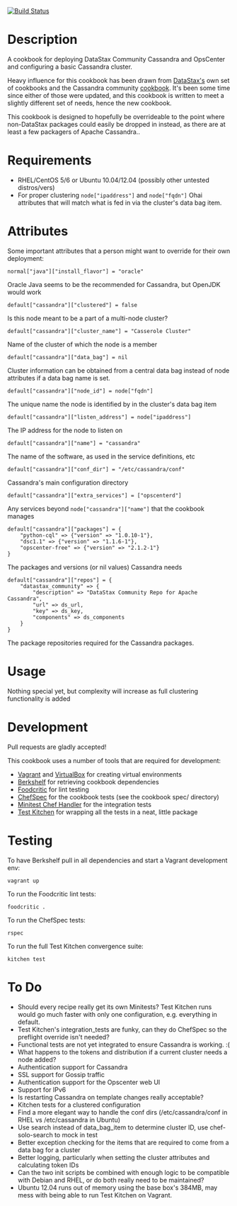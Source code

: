 [![Build Status](https://travis-ci.org/RoboticCheese/casserole.png)](https://travis-ci.org/RoboticCheese/casserole)

Description
===========

A cookbook for deploying DataStax Community Cassandra and OpsCenter and
configuring a basic Cassandra cluster.

Heavy influence for this cookbook has been drawn from 
[DataStax's](https://github.com/riptano/chef) own set of cookbooks and the
Cassandra community
[cookbook](http://community.opscode.com/cookbooks/cassandra). It's been some
time since either of those were updated, and this cookbook is written to meet
a slightly different set of needs, hence the new cookbook.

This cookbook is designed to hopefully be overrideable to the point where
non-DataStax packages could easily be dropped in instead, as there are at least
a few packagers of Apache Cassandra..

Requirements
============

* RHEL/CentOS 5/6 or Ubuntu 10.04/12.04 (possibly other untested distros/vers)
* For proper clustering `node["ipaddress"]` and `node["fqdn"]` Ohai attributes
that will match what is fed in via the cluster's data bag item.

Attributes
==========

Some important attributes that a person might want to override for their own
deployment:

    normal["java"]["install_flavor"] = "oracle"

Oracle Java seems to be the recommended for Cassandra, but OpenJDK would work

    default["cassandra"]["clustered"] = false

Is this node meant to be a part of a multi-node cluster?

    default["cassandra"]["cluster_name"] = "Casserole Cluster"

Name of the cluster of which the node is a member

    default["cassandra"]["data_bag"] = nil

Cluster information can be obtained from a central data bag instead of node
attributes if a data bag name is set.

    default["cassandra"]["node_id"] = node["fqdn"]

The unique name the node is identified by in the cluster's data bag item

    default["cassandra"]["listen_address"] = node["ipaddress"]

The IP address for the node to listen on

    default["cassandra"]["name"] = "cassandra"

The name of the software, as used in the service definitions, etc

    default["cassandra"]["conf_dir"] = "/etc/cassandra/conf"

Cassandra's main configuration directory

    default["cassandra"]["extra_services"] = ["opscenterd"]

Any services beyond `node["cassandra"]["name"]` that the cookbook manages

    default["cassandra"]["packages"] = {
        "python-cql" => {"version" => "1.0.10-1"},
        "dsc1.1" => {"version" => "1.1.6-1"},
        "opscenter-free" => {"version" => "2.1.2-1"}
    }

The packages and versions (or nil values) Cassandra needs

    default["cassandra"]["repos"] = {
        "datastax_community" => {
            "description" => "DataStax Community Repo for Apache Cassandra",
            "url" => ds_url,
            "key" => ds_key,
            "components" => ds_components
        }
    }

The package repositories required for the Cassandra packages.

Usage
=====

Nothing special yet, but complexity will increase as full clustering
functionality is added

Development
=====

Pull requests are gladly accepted!

This cookbook uses a number of tools that are required for development:

* [Vagrant](http://vagrantup.com/) and
[VirtualBox](https://www.virtualbox.org/) for creating virtual environments
* [Berkshelf](http://berkshelf.com/) for retrieving cookbook dependencies
* [Foodcritic](http://acrmp.github.com/foodcritic/) for lint testing
* [ChefSpec](https://github.com/acrmp/chefspec/) for the cookbook tests (see
the cookbook spec/ directory)
* [Minitest Chef Handler](https://github.com/calavera/minitest-chef-handler)
for the integration tests
* [Test Kitchen](https://github.com/opscode/test-kitchen) for wrapping all the
tests in a neat, little package

Testing
=====

To have Berkshelf pull in all dependencies and start a Vagrant development env:

    vagrant up

To run the Foodcritic lint tests:

    foodcritic .

To run the ChefSpec tests:

    rspec

To run the full Test Kitchen convergence suite:

    kitchen test

To Do
=====

* Should every recipe really get its own Minitests? Test Kitchen runs would go
much faster with only one configuration, e.g. everything in default.
* Test Kitchen's integration\_tests are funky, can they do ChefSpec so the
preflight override isn't needed?
* Functional tests are not yet integrated to ensure Cassandra is working. :(
* What happens to the tokens and distribution if a current cluster needs a node
added?
* Authentication support for Cassandra
* SSL support for Gossip traffic
* Authentication support for the Opscenter web UI
* Support for IPv6
* Is restarting Cassandra on template changes really acceptable?
* Kitchen tests for a clustered configuration
* Find a more elegant way to handle the conf dirs (/etc/cassandra/conf in RHEL
vs /etc/cassandra in Ubuntu)
* Use search instead of data\_bag\_item to determine cluster ID, use
chef-solo-search to mock in test
* Better exception checking for the items that are required to come from a
data bag for a cluster
* Better logging, particularly when setting the cluster attributes and
calculating token IDs
* Can the two init scripts be combined with enough logic to be compatible
with Debian and RHEL, or do both really need to be maintained?
* Ubuntu 12.04 runs out of memory using the base box's 384MB, may mess with
being able to run Test Kitchen on Vagrant.
